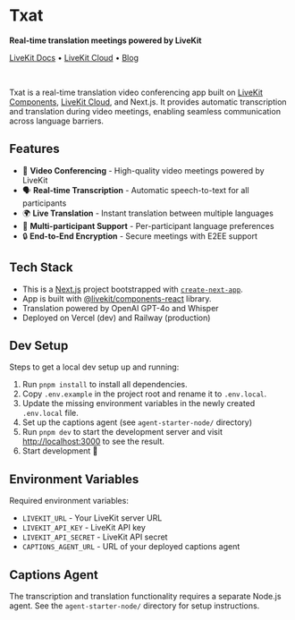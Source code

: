 # Txat

**Real-time translation meetings powered by LiveKit**

<p>
  <a href="https://docs.livekit.io/">LiveKit Docs</a>
  •
  <a href="https://livekit.io/cloud">LiveKit Cloud</a>
  •
  <a href="https://blog.livekit.io/">Blog</a>
</p>

<br>

Txat is a real-time translation video conferencing app built on [LiveKit Components](https://github.com/livekit/components-js), [LiveKit Cloud](https://cloud.livekit.io/), and Next.js. It provides automatic transcription and translation during video meetings, enabling seamless communication across language barriers.

## Features

- 🎥 **Video Conferencing** - High-quality video meetings powered by LiveKit
- 🗣️ **Real-time Transcription** - Automatic speech-to-text for all participants  
- 🌍 **Live Translation** - Instant translation between multiple languages
- 👥 **Multi-participant Support** - Per-participant language preferences
- 🔒 **End-to-End Encryption** - Secure meetings with E2EE support

## Tech Stack

- This is a [Next.js](https://nextjs.org/) project bootstrapped with [`create-next-app`](https://github.com/vercel/next.js/tree/canary/packages/create-next-app).
- App is built with [@livekit/components-react](https://github.com/livekit/components-js/) library.
- Translation powered by OpenAI GPT-4o and Whisper
- Deployed on Vercel (dev) and Railway (production)

## Dev Setup

Steps to get a local dev setup up and running:

1. Run `pnpm install` to install all dependencies.
2. Copy `.env.example` in the project root and rename it to `.env.local`.
3. Update the missing environment variables in the newly created `.env.local` file.
4. Set up the captions agent (see `agent-starter-node/` directory)
5. Run `pnpm dev` to start the development server and visit [http://localhost:3000](http://localhost:3000) to see the result.
6. Start development 🎉

## Environment Variables

Required environment variables:

- `LIVEKIT_URL` - Your LiveKit server URL
- `LIVEKIT_API_KEY` - LiveKit API key
- `LIVEKIT_API_SECRET` - LiveKit API secret  
- `CAPTIONS_AGENT_URL` - URL of your deployed captions agent

## Captions Agent

The transcription and translation functionality requires a separate Node.js agent. See the `agent-starter-node/` directory for setup instructions.